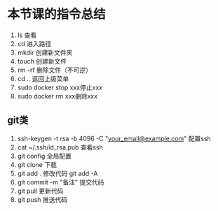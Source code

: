 # 本节课的指令总结
1. ls 查看
1. cd 进入路径
1. mkdir 创建新文件夹
1. touch 创建新文件
1. rm -rf 删除文件（不可逆）
1. cd .. 返回上级菜单
1. sudo docker stop xxx停止xxx
1. sudo docker rm xxx删除xxx
## git类
1. ssh-keygen -t rsa -b 4096 -C "your_email@example.com" 配置ssh
1. cat ~/.ssh/id_rsa.pub 查看ssh
1. git config 全局配置
1. git clone 下载
1. git add . 修改代码  git add -A
1. git commit -m "备注" 提交代码
1. git pull 更新代码
1. git push 推送代码
